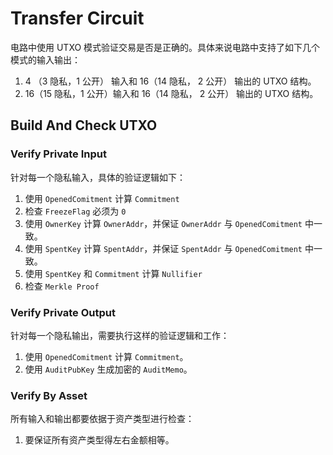 # Transfer Circuit

电路中使用 UTXO 模式验证交易是否是正确的。具体来说电路中支持了如下几个模式的输入输出：

1. 4 （3 隐私，1 公开） 输入和 16（14 隐私， 2 公开） 输出的 UTXO 结构。
2. 16（15 隐私，1 公开）输入和 16（14 隐私， 2 公开） 输出的 UTXO 结构。

## Build And Check UTXO

### Verify Private Input

针对每一个隐私输入，具体的验证逻辑如下：

1. 使用 `OpenedComitment` 计算 `Commitment`
2. 检查 `FreezeFlag` 必须为 `0`
3. 使用 `OwnerKey` 计算 `OwnerAddr`，并保证 `OwnerAddr` 与 `OpenedComitment` 中一致。
4. 使用 `SpentKey` 计算 `SpentAddr`，并保证 `SpentAddr` 与 `OpenedComitment` 中一致。
5. 使用 `SpentKey` 和 `Commitment` 计算 `Nullifier`
6. 检查 `Merkle Proof`

### Verify Private Output

针对每一个隐私输出，需要执行这样的验证逻辑和工作：

1. 使用 `OpenedComitment` 计算 `Commitment`。
2. 使用 `AuditPubKey` 生成加密的 `AuditMemo`。

### Verify By Asset

所有输入和输出都要依据于资产类型进行检查：

1. 要保证所有资产类型得左右金额相等。
